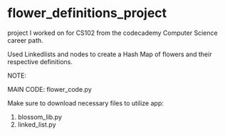# flower_definitions_project

project I worked on for CS102 from the codecademy Computer Science career path.

Used Linkedlists and nodes to create a Hash Map of flowers and their respective definitions.

 NOTE:
 
 MAIN CODE: flower_code.py
 
 Make sure to download necessary files to utilize app:
 
 1) blossom_lib.py
 2) linked_list.py

